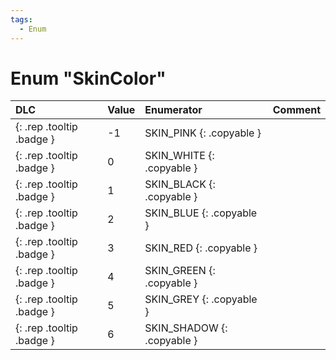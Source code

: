 ```yaml
---
tags:
  - Enum
---
```

# Enum "SkinColor"
|DLC|Value|Enumerator|Comment|
|:--|:--|:--|:--|
|[ ](#){: .rep .tooltip .badge }|-1 |SKIN_PINK {: .copyable } |  |
|[ ](#){: .rep .tooltip .badge }|0 |SKIN_WHITE {: .copyable } |  |
|[ ](#){: .rep .tooltip .badge }|1 |SKIN_BLACK {: .copyable } |  |
|[ ](#){: .rep .tooltip .badge }|2 |SKIN_BLUE {: .copyable } |  |
|[ ](#){: .rep .tooltip .badge }|3 |SKIN_RED {: .copyable } |  |
|[ ](#){: .rep .tooltip .badge }|4 |SKIN_GREEN {: .copyable } |  |
|[ ](#){: .rep .tooltip .badge }|5 |SKIN_GREY {: .copyable } |  |
|[ ](#){: .rep .tooltip .badge }|6 |SKIN_SHADOW {: .copyable } |  |
